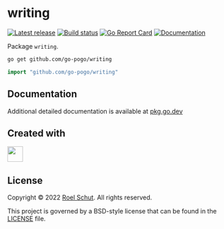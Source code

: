 writing
=======

[![Latest release][latest-release-img]][latest-release-url]
[![Build status][build-status-img]][build-status-url]
[![Go Report Card][report-img]][report-url]
[![Documentation][doc-img]][doc-url]

[latest-release-img]: https://img.shields.io/github/release/go-pogo/writing.svg?label=latest
[latest-release-url]: https://github.com/go-pogo/writing/releases
[build-status-img]: https://github.com/go-pogo/writing/workflows/Test/badge.svg
[build-status-url]: https://github.com/go-pogo/writing/actions/workflows/test.yml
[report-img]: https://goreportcard.com/badge/github.com/go-pogo/writing
[report-url]: https://goreportcard.com/report/github.com/go-pogo/writing
[doc-img]: https://godoc.org/github.com/go-pogo/writing?status.svg
[doc-url]: https://pkg.go.dev/github.com/go-pogo/writing

Package `writing`.

```sh
go get github.com/go-pogo/writing
```
```go
import "github.com/go-pogo/writing"
```

## Documentation
Additional detailed documentation is available at [pkg.go.dev][doc-url]

## Created with
<a href="https://www.jetbrains.com/?from=go-pogo" target="_blank"><img src="https://resources.jetbrains.com/storage/products/company/brand/logos/GoLand_icon.png" width="35" /></a>

## License
Copyright © 2022 [Roel Schut](https://roelschut.nl). All rights reserved.

This project is governed by a BSD-style license that can be found in the [LICENSE](LICENSE) file.
